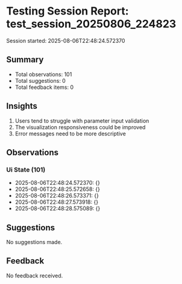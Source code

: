 # Testing Session Report: test_session_20250806_224823

Session started: 2025-08-06T22:48:24.572370

## Summary

- Total observations: 101
- Total suggestions: 0
- Total feedback items: 0

## Insights

1. Users tend to struggle with parameter input validation
2. The visualization responsiveness could be improved
3. Error messages need to be more descriptive

## Observations

### Ui State (101)

- 2025-08-06T22:48:24.572370: {}
- 2025-08-06T22:48:25.572658: {}
- 2025-08-06T22:48:26.573371: {}
- 2025-08-06T22:48:27.573918: {}
- 2025-08-06T22:48:28.575089: {}

## Suggestions

No suggestions made.

## Feedback

No feedback received.


